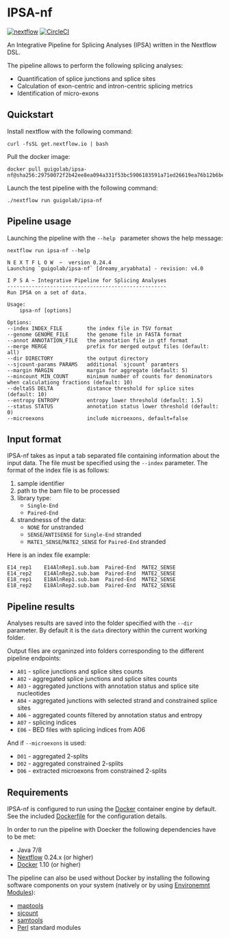 # IPSA-nf

[![nextflow](https://img.shields.io/badge/nextflow-%E2%89%A50.24.0-blue.svg)](http://nextflow.io)
[![CircleCI](https://circleci.com/gh/guigolab/ipsa-nf/tree/master.svg?style=shield)](https://circleci.com/gh/guigolab/ipsa-nf/tree/master)

An Integrative Pipeline for Splicing Analyses (IPSA) written in the Nextflow DSL.

The pipeline allows to perform the following splicing analyses:

* Quantification of splice junctions and splice sites
* Calculation of exon-centric and intron-centric splicing metrics
* Identification of micro-exons

## Quickstart

Install nextflow with the following command:
```
curl -fsSL get.nextflow.io | bash
```

Pull the docker image:
```
docker pull guigolab/ipsa-nf@sha256:29750072f2b42ee8ea094a331f53bc5906183591a71ed26619ea76b12b6be3ed
```

Launch the test pipeline with the following command:
```
./nextflow run guigolab/ipsa-nf
```

## Pipeline usage

Launching the pipeline with the `--help ` parameter shows the help message:

```
nextflow run ipsa-nf --help
```

```
N E X T F L O W  ~  version 0.24.4
Launching `guigolab/ipsa-nf` [dreamy_aryabhata] - revision: v4.0

I P S A ~ Integrative Pipeline for Splicing Analyses
----------------------------------------------------
Run IPSA on a set of data.

Usage: 
    ipsa-nf [options]

Options:
--index INDEX_FILE        the index file in TSV format
--genome GENOME_FILE      the genome file in FASTA format
--annot ANNOTATION_FILE   the annotation file in gtf format
--merge MERGE             prefix for merged output files (default: all)
--dir DIRECTORY           the output directory
--sjcount-params PARAMS   additional `sjcount` paramters
--margin MARGIN           margin for aggregate (default: 5)
--mincount MIN_COUNT      minimum number of counts for denominators when calculationg fractions (default: 10)
--deltaSS DELTA           distance threshold for splice sites (default: 10)
--entropy ENTROPY         entropy lower threshold (default: 1.5)
--status STATUS           annotation status lower threshold (default: 0)
--microexons              include microexons, default=false
```

## Input format

IPSA-nf takes as input a tab separated file containing information about the input data. The file must be specified using the `--index` parameter. The format of the index file is as follows:

1. sample identifier
2. path to the bam file to be processed
3. library type:
	* `Single-End`
	* `Paired-End`
4. strandnesss of the data:
	* `NONE` for unstranded
	* `SENSE`/`ANTISENSE` for `Single-End` stranded
	* `MATE1_SENSE`/`MATE2_SENSE` for `Paired-End` stranded

Here is an index file example:

```
E14_rep1	E14AlnRep1.sub.bam	Paired-End	MATE2_SENSE
E14_rep2	E14AlnRep2.sub.bam	Paired-End	MATE2_SENSE
E18_rep1	E18AlnRep1.sub.bam	Paired-End	MATE2_SENSE
E18_rep2	E18AlnRep2.sub.bam	Paired-End	MATE2_SENSE
```

## Pipeline results

Analyses results are saved into the folder specified with the `--dir` parameter. By default it is the `data` directory within the current working folder.

Output files are organinzed into folders corresponding to the different pipeline endpoints:

* `A01` - splice junctions and splice sites counts
* `A02` - aggregated splice junctions and splice sites counts
* `A03` - aggregated junctions with annotation status and splice site nucleotides
* `A04` - aggregated junctions with selected strand and constrained splice sites
* `A06` - aggregated counts filtered by annotation status and entropy
* `A07` - splicing indices
* `E06` - BED files with splicing indices from A06

And if `--microexons` is used:

* `D01` - aggregated 2-splits
* `D02` - aggregated constrained 2-splits
* `D06` - extracted microexons from constrained 2-splits

## Requirements

IPSA-nf is configured to run using the [Docker](https://www.docker.com/) container engine by default. See the included 
[Dockerfile](docker/Dockerfile) for the configuration details. 

In order to run the pipeline with Doecker the following dependencies have to be met:

* Java 7/8
* [Nextflow](https://www.nextflow.io) 0.24.x (or higher)
* [Docker](https://www.docker.com/) 1.10 (or higher)

The pipeline can also be used without Docker by installing the following software components on your system (natively or by using [Environemnt Modules](http://modules.sourceforge.net/)):

* [maptools](https://github.com/pervouchine/maptools)
* [sjcount](https://github.com/pervouchine/sjcount)
* [samtools](https://github.com/samtools/samtools)
* [Perl](http://www.perl.org/) standard modules
